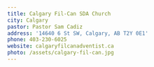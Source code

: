 ```yaml
---
title: Calgary Fil-Can SDA Church
city: Calgary
pastor: Pastor Sam Cadiz
address: '14640 6 St SW, Calgary, AB T2Y 0E1'
phone: 403-230-6025
website: calgaryfilcanadventist.ca
photo: /assets/calgary-fil-can.jpg
---
```


